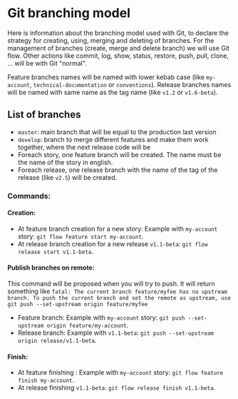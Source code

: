 # Git branching model
Here is information about the branching model used with Git, to declare the strategy for creating, using, merging and deleting of branches.
For the management of branches (create, merge and delete branch) we will use Git flow. Other actions like commit, log, show, status, restore, push, pull, clone, ... will be with Git "normal".

Feature branches names will be named with lower kebab case (like `my-account`, `technical-documentation` or `conventions`).
Release branches names will be named with same name as the tag name (like `v1.2` or `v1.6-beta`).

## List of branches
- `master`: main branch that will be equal to the production last version
- `develop`: branch to merge different features and make them work together, where the next release code will be
- Foreach story, one feature branch will be created. The name must be the name of the story in english.
- Foreach release, one release branch with the name of the tag of the release (like `v2.5`) will be created.

### Commands:
#### Creation:
- At feature branch creation for a new story: Example with `my-account` story: `git flow feature start my-account`.
- At release branch creation for a new release `v1.1-beta`: `git flow release start v1.1-beta`.

#### Publish branches on remote:
This command will be proposed when you will try to push. It will return something like `fatal: The current branch feature/myfee has no upstream branch. To push the current branch and set the remote as upstream, use git push --set-upstream origin feature/myfee`
- Feature branch: Example with `my-account` story: `git push --set-upstream origin feature/my-account`.
- Release branch: Example with `v1.1-beta`: `git push --set-upstream origin release/v1.1-beta`.

#### Finish:
- At feature finishing : Example with `my-account` story: `git flow feature finish my-account`.
- At release finishing `v1.1-beta`: `git flow release finish v1.1-beta`.

